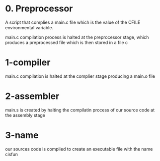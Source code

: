 # 0. Preprocessor

A script that complies a main.c file which is the value of the CFILE environmental variable.

main.c compilation process is halted at the preprocessor stage, which produces a preprocessed file which is then stored in a file c

# 1-compiler

main.c compilation is halted at the complier stage producing a main.o file

# 2-assembler

main.s is created by halting the compilatin process of our source code at the assembly stage

# 3-name

our sources code is complied to create an executable file with the name cisfun
